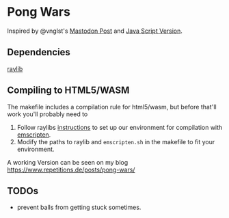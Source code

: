 # Pong Wars

Inspired by @vnglst's [Mastodon
Post](https://hachyderm.io/@vnglst/111828811496422610) and [Java Script
Version](https://github.com/vnglst/pong-wars).

## Dependencies

[raylib](https://www.raylib.com/)

## Compiling to HTML5/WASM

The makefile includes a compilation rule for html5/wasm, but before that'll work
you'll probably need to

1. Follow raylibs
   [instructions](https://github.com/raysan5/raylib/wiki/Working-for-Web-(HTML5))
   to set up our environment for compilation with
   [emscripten](https://emscripten.org/).
2. Modify the paths to raylib and `emscripten.sh` in the makefile to fit your
   environment.
   
A working Version can be seen on my blog
https://www.repetitions.de/posts/pong-wars/

## TODOs

- prevent balls from getting stuck sometimes.
